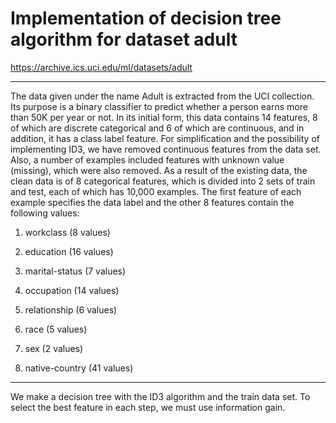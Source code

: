 # Implementation of decision tree algorithm for dataset adult

https://archive.ics.uci.edu/ml/datasets/adult 
__________________________________________________________
The data given under the name Adult is extracted from the UCI collection. Its purpose is a binary classifier to predict whether a person earns more than 50K per year or not. In its initial form, this data contains 14 features, 8 of which are discrete categorical and 6 of which are continuous, and in addition, it has a class label feature. For simplification and the possibility of implementing ID3, we have removed continuous features from the data set. Also, a number of examples included features with unknown value (missing), which were also removed. As a result of the existing data, the clean data is of 8 categorical features, which is divided into 2 sets of train and test, each of which has 10,000 examples. The first feature of each example specifies the data label and the other 8 features contain the following values:

1) workclass (8 values)

2) education (16 values)

3) marital-status (7 values)

4) occupation (14 values)

5) relationship (6 values)

6) race (5 values)

7) sex (2 values)

8) native-country (41 values)
_____________________________________________________________
We make a decision tree with the ID3 algorithm and the train data set. To select the best feature in each step, we must use information gain.
